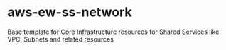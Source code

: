 # aws-ew-ss-network
Base template for Core Infrastructure resources for Shared Services like VPC, Subnets and related resources
